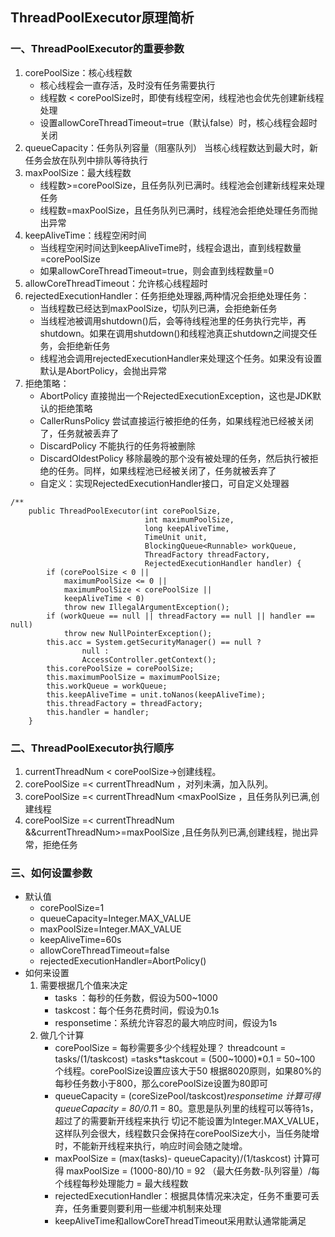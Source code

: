 ## ThreadPoolExecutor原理简析

### 一、ThreadPoolExecutor的重要参数
 
1. corePoolSize：核心线程数
    - 核心线程会一直存活，及时没有任务需要执行
    - 线程数 < corePoolSize时，即使有线程空闲，线程池也会优先创建新线程处理
    - 设置allowCoreThreadTimeout=true（默认false）时，核心线程会超时关闭
2. queueCapacity：任务队列容量（阻塞队列）
    当核心线程数达到最大时，新任务会放在队列中排队等待执行
3. maxPoolSize：最大线程数
    - 线程数>=corePoolSize，且任务队列已满时。线程池会创建新线程来处理任务
    - 线程数=maxPoolSize，且任务队列已满时，线程池会拒绝处理任务而抛出异常
4. keepAliveTime：线程空闲时间
    - 当线程空闲时间达到keepAliveTime时，线程会退出，直到线程数量=corePoolSize
    - 如果allowCoreThreadTimeout=true，则会直到线程数量=0
5. allowCoreThreadTimeout：允许核心线程超时
6. rejectedExecutionHandler：任务拒绝处理器,两种情况会拒绝处理任务：
    - 当线程数已经达到maxPoolSize，切队列已满，会拒绝新任务
    - 当线程池被调用shutdown()后，会等待线程池里的任务执行完毕，再shutdown。如果在调用shutdown()和线程池真正shutdown之间提交任务，会拒绝新任务
    - 线程池会调用rejectedExecutionHandler来处理这个任务。如果没有设置默认是AbortPolicy，会抛出异常
7. 拒绝策略：
    - AbortPolicy 直接抛出一个RejectedExecutionException，这也是JDK默认的拒绝策略
    - CallerRunsPolicy 尝试直接运行被拒绝的任务，如果线程池已经被关闭了，任务就被丢弃了
    - DiscardPolicy 不能执行的任务将被删除
    - DiscardOldestPolicy 移除最晚的那个没有被处理的任务，然后执行被拒绝的任务。同样，如果线程池已经被关闭了，任务就被丢弃了
    - 自定义：实现RejectedExecutionHandler接口，可自定义处理器
``` 
/**
    public ThreadPoolExecutor(int corePoolSize,
                              int maximumPoolSize,
                              long keepAliveTime,
                              TimeUnit unit,
                              BlockingQueue<Runnable> workQueue,
                              ThreadFactory threadFactory,
                              RejectedExecutionHandler handler) {
        if (corePoolSize < 0 ||
            maximumPoolSize <= 0 ||
            maximumPoolSize < corePoolSize ||
            keepAliveTime < 0)
            throw new IllegalArgumentException();
        if (workQueue == null || threadFactory == null || handler == null)
            throw new NullPointerException();
        this.acc = System.getSecurityManager() == null ?
                null :
                AccessController.getContext();
        this.corePoolSize = corePoolSize;
        this.maximumPoolSize = maximumPoolSize;
        this.workQueue = workQueue;
        this.keepAliveTime = unit.toNanos(keepAliveTime);
        this.threadFactory = threadFactory;
        this.handler = handler;
    }

```
 
### 二、ThreadPoolExecutor执行顺序
1. currentThreadNum < corePoolSize->创建线程。
2. corePoolSize =< currentThreadNum ，对列未满，加入队列。
3. corePoolSize =< currentThreadNum <maxPoolSize ，且任务队列已满,创建线程
4. corePoolSize =< currentThreadNum &&currentThreadNum>=maxPoolSize ,且任务队列已满,创建线程，抛出异常，拒绝任务
 
### 三、如何设置参数
- 默认值
    - corePoolSize=1
    - queueCapacity=Integer.MAX_VALUE
    - maxPoolSize=Integer.MAX_VALUE
    - keepAliveTime=60s
    - allowCoreThreadTimeout=false
    - rejectedExecutionHandler=AbortPolicy()
- 如何来设置
    1. 需要根据几个值来决定
        - tasks ：每秒的任务数，假设为500~1000
        - taskcost：每个任务花费时间，假设为0.1s
        - responsetime：系统允许容忍的最大响应时间，假设为1s
    2. 做几个计算
        - corePoolSize = 每秒需要多少个线程处理？ 
threadcount = tasks/(1/taskcost) =tasks*taskcout =  (500~1000)*0.1 = 50~100 个线程。corePoolSize设置应该大于50
根据8020原则，如果80%的每秒任务数小于800，那么corePoolSize设置为80即可
        - queueCapacity = (coreSizePool/taskcost)*responsetime
计算可得 queueCapacity = 80/0.1*1 = 80。意思是队列里的线程可以等待1s，超过了的需要新开线程来执行
切记不能设置为Integer.MAX_VALUE，这样队列会很大，线程数只会保持在corePoolSize大小，当任务陡增时，不能新开线程来执行，响应时间会随之陡增。
        - maxPoolSize = (max(tasks)- queueCapacity)/(1/taskcost)
计算可得 maxPoolSize = (1000-80)/10 = 92
（最大任务数-队列容量）/每个线程每秒处理能力 = 最大线程数
        - rejectedExecutionHandler：根据具体情况来决定，任务不重要可丢弃，任务重要则要利用一些缓冲机制来处理
        - keepAliveTime和allowCoreThreadTimeout采用默认通常能满足

 